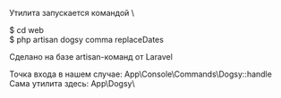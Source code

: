 Утилита запускается командой \

$ cd web \
$ php artisan dogsy comma replaceDates 

Сделано на базе artisan-команд от Laravel

Точка входа в нашем случае: App\Console\Commands\Dogsy::handle \
Сама утилита здесь: App\Dogsy\



